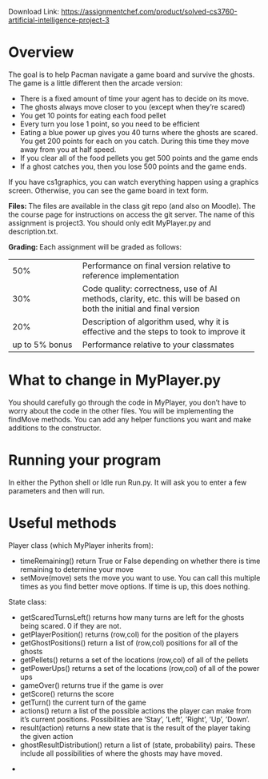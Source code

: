 Download Link: https://assignmentchef.com/product/solved-cs3760-artificial-intelligence-project-3
<br>



<h1>Overview</h1>

The goal is to help Pacman navigate a game board and survive the ghosts. The game is a little different then the arcade version:

<ul>

 <li>There is a fixed amount of time your agent has to decide on its move.</li>

 <li>The ghosts always move closer to you (except when they’re scared)</li>

 <li>You get 10 points for eating each food pellet</li>

 <li>Every turn you lose 1 point, so you need to be efficient</li>

 <li>Eating a blue power up gives you 40 turns where the ghosts are scared. You get 200 points for each on you catch. During this time they move away from you at half speed.</li>

 <li>If you clear all of the food pellets you get 500 points and the game ends</li>

 <li>If a ghost catches you, then you lose 500 points and the game ends.</li>

</ul>

If you have cs1graphics, you can watch everything happen using a graphics screen. Otherwise, you can see the game board in text form.

<strong>Files: </strong>The files are available in the class git repo (and also on Moodle). The the course page for instructions on access the git server. The name of this assignment is project3. You should only edit MyPlayer.py and description.txt.

<strong>Grading:      </strong>Each assignment will be graded as follows:

<table width="460">

 <tbody>

  <tr>

   <td width="124">50%</td>

   <td width="336">Performance on final version relative to reference implementation</td>

  </tr>

  <tr>

   <td width="124">30%</td>

   <td width="336">Code quality: correctness, use of AI methods, clarity, etc. this will be based on both the initial and final version</td>

  </tr>

  <tr>

   <td width="124">20%</td>

   <td width="336">Description of algorithm used, why it is effective and the steps to took to improve it</td>

  </tr>

  <tr>

   <td width="124">up to 5% bonus</td>

   <td width="336">Performance relative to your classmates</td>

  </tr>

 </tbody>

</table>




<h1>What to change in MyPlayer.py</h1>

You should carefully go through the code in MyPlayer, you don’t have to worry about the code in the other files. You will be implementing the findMove methods. You can add any helper functions you want and make additions to the constructor.

<h1>Running your program</h1>

In either the Python shell or Idle run Run.py. It will ask you to enter a few parameters and then will run.

<h1>Useful methods</h1>

Player class (which MyPlayer inherits from):

<ul>

 <li>timeRemaining() return True or False depending on whether there is time remaining to determine your move</li>

 <li>setMove(move) sets the move you want to use. You can call this multiple times as you find better move options. If time is up, this does nothing.</li>

</ul>

State class:

<ul>

 <li>getScaredTurnsLeft() returns how many turns are left for the ghosts being scared. 0 if they are not.</li>

 <li>getPlayerPosition() returns (row,col) for the position of the players</li>

 <li>getGhostPositions() return a list of (row,col) positions for all of the ghosts</li>

 <li>getPellets() returns a set of the locations (row,col) of all of the pellets</li>

 <li>getPowerUps() returns a set of the locations (row,col) of all of the power ups</li>

 <li>gameOver() returns true if the game is over</li>

 <li>getScore() returns the score</li>

 <li>getTurn() the current turn of the game</li>

 <li>actions() return a list of the possible actions the player can make from it’s current positions. Possibilities are ’Stay’, ’Left’, ’Right’, ’Up’, ’Down’.</li>

 <li>result(action) returns a new state that is the result of the player taking the given action</li>

 <li>ghostResultDistribution() return a list of (state, probability) pairs. These include all possibilities of where the ghosts may have moved.</li>

</ul>

<ul>

 <li></li>

</ul>